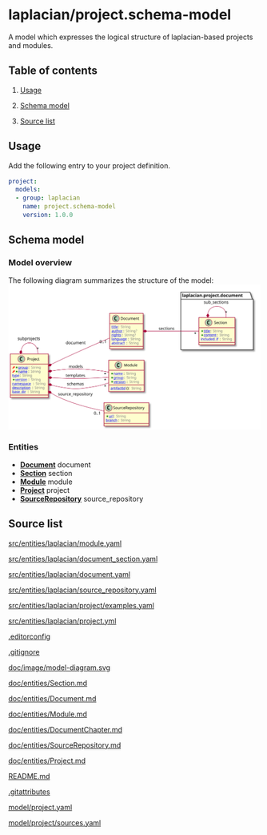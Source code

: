 <!-- @head-content@ -->
# laplacian/project.schema-model

A model which expresses the logical structure of laplacian-based projects and modules.

<!-- @head-content@ -->

<!-- @toc -->
## Table of contents
1. [Usage](#usage)

1. [Schema model](#schema-model)

1. [Source list](#source-list)



<!-- @toc -->

<!-- @main-content -->
## Usage

Add the following entry to your project definition.
```yaml
project:
  models:
  - group: laplacian
    name: project.schema-model
    version: 1.0.0
```



## Schema model


### Model overview

The following diagram summarizes the structure of the model:
![](./doc/image/model-diagram.svg)


### Entities

- [**Document**](<./doc/entities/Document.md>)
  document
- [**Section**](<./doc/entities/Section.md>)
  section
- [**Module**](<./doc/entities/Module.md>)
  module
- [**Project**](<./doc/entities/Project.md>)
  project
- [**SourceRepository**](<./doc/entities/SourceRepository.md>)
  source_repository




## Source list


[src/entities/laplacian/module.yaml](<./src/entities/laplacian/module.yaml>)

[src/entities/laplacian/document_section.yaml](<./src/entities/laplacian/document_section.yaml>)

[src/entities/laplacian/document.yaml](<./src/entities/laplacian/document.yaml>)

[src/entities/laplacian/source_repository.yaml](<./src/entities/laplacian/source_repository.yaml>)

[src/entities/laplacian/project/examples.yaml](<./src/entities/laplacian/project/examples.yaml>)

[src/entities/laplacian/project.yml](<./src/entities/laplacian/project.yml>)

[.editorconfig](<./.editorconfig>)

[.gitignore](<./.gitignore>)

[doc/image/model-diagram.svg](<./doc/image/model-diagram.svg>)

[doc/entities/Section.md](<./doc/entities/Section.md>)

[doc/entities/Document.md](<./doc/entities/Document.md>)

[doc/entities/Module.md](<./doc/entities/Module.md>)

[doc/entities/DocumentChapter.md](<./doc/entities/DocumentChapter.md>)

[doc/entities/SourceRepository.md](<./doc/entities/SourceRepository.md>)

[doc/entities/Project.md](<./doc/entities/Project.md>)

[README.md](<./README.md>)

[.gitattributes](<./.gitattributes>)

[model/project.yaml](<./model/project.yaml>)

[model/project/sources.yaml](<./model/project/sources.yaml>)





<!-- @main-content -->